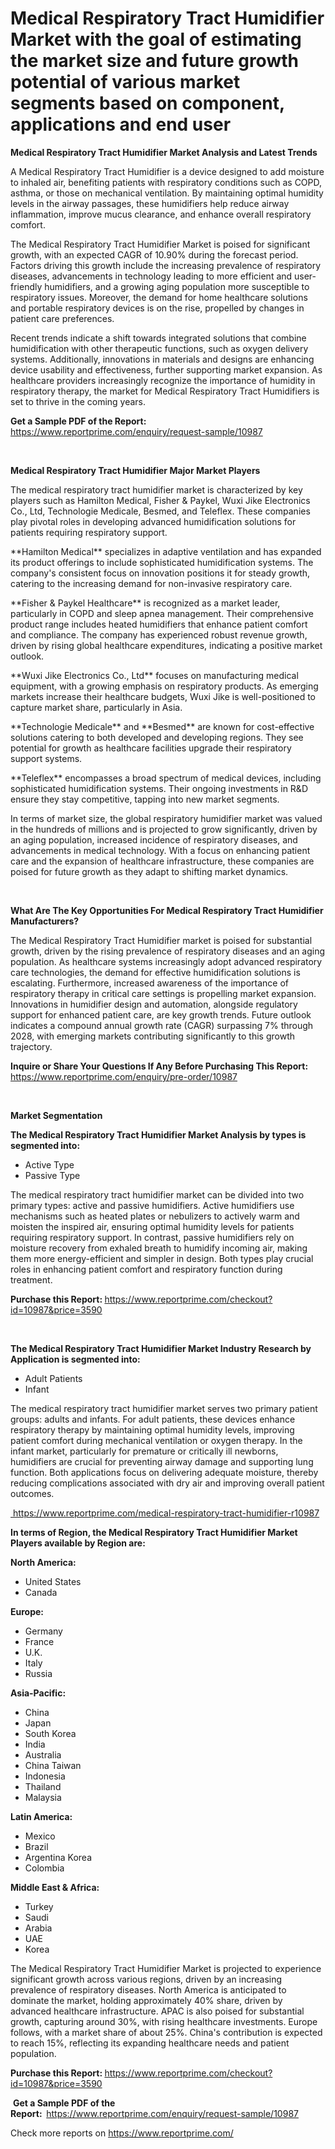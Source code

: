 <p><h1>Medical Respiratory Tract Humidifier Market with the goal of estimating the market size and future growth potential of various market segments based on component, applications and end user</h1></p><p><strong>Medical Respiratory Tract Humidifier Market Analysis and Latest Trends</strong></p>
<p><p>A Medical Respiratory Tract Humidifier is a device designed to add moisture to inhaled air, benefiting patients with respiratory conditions such as COPD, asthma, or those on mechanical ventilation. By maintaining optimal humidity levels in the airway passages, these humidifiers help reduce airway inflammation, improve mucus clearance, and enhance overall respiratory comfort.</p><p>The Medical Respiratory Tract Humidifier Market is poised for significant growth, with an expected CAGR of 10.90% during the forecast period. Factors driving this growth include the increasing prevalence of respiratory diseases, advancements in technology leading to more efficient and user-friendly humidifiers, and a growing aging population more susceptible to respiratory issues. Moreover, the demand for home healthcare solutions and portable respiratory devices is on the rise, propelled by changes in patient care preferences.</p><p>Recent trends indicate a shift towards integrated solutions that combine humidification with other therapeutic functions, such as oxygen delivery systems. Additionally, innovations in materials and designs are enhancing device usability and effectiveness, further supporting market expansion. As healthcare providers increasingly recognize the importance of humidity in respiratory therapy, the market for Medical Respiratory Tract Humidifiers is set to thrive in the coming years.</p></p>
<p><strong>Get a Sample PDF of the Report:&nbsp;</strong> <a href="https://www.reportprime.com/enquiry/request-sample/10987?utm_campaign=2307&utm_medium=2&utm_source=Github&utm_content=ia&utm_term=20032025&utm_id=medical-respiratory-tract-humidifier">https://www.reportprime.com/enquiry/request-sample/10987</a></p>
<p>&nbsp;</p>
<p><strong>Medical Respiratory Tract Humidifier Major Market Players</strong></p>
<p><p>The medical respiratory tract humidifier market is characterized by key players such as Hamilton Medical, Fisher & Paykel, Wuxi Jike Electronics Co., Ltd, Technologie Medicale, Besmed, and Teleflex. These companies play pivotal roles in developing advanced humidification solutions for patients requiring respiratory support.</p><p>**Hamilton Medical** specializes in adaptive ventilation and has expanded its product offerings to include sophisticated humidification systems. The company's consistent focus on innovation positions it for steady growth, catering to the increasing demand for non-invasive respiratory care.</p><p>**Fisher & Paykel Healthcare** is recognized as a market leader, particularly in COPD and sleep apnea management. Their comprehensive product range includes heated humidifiers that enhance patient comfort and compliance. The company has experienced robust revenue growth, driven by rising global healthcare expenditures, indicating a positive market outlook.</p><p>**Wuxi Jike Electronics Co., Ltd** focuses on manufacturing medical equipment, with a growing emphasis on respiratory products. As emerging markets increase their healthcare budgets, Wuxi Jike is well-positioned to capture market share, particularly in Asia.</p><p>**Technologie Medicale** and **Besmed** are known for cost-effective solutions catering to both developed and developing regions. They see potential for growth as healthcare facilities upgrade their respiratory support systems.</p><p>**Teleflex** encompasses a broad spectrum of medical devices, including sophisticated humidification systems. Their ongoing investments in R&D ensure they stay competitive, tapping into new market segments.</p><p>In terms of market size, the global respiratory humidifier market was valued in the hundreds of millions and is projected to grow significantly, driven by an aging population, increased incidence of respiratory diseases, and advancements in medical technology. With a focus on enhancing patient care and the expansion of healthcare infrastructure, these companies are poised for future growth as they adapt to shifting market dynamics.</p></p>
<p>&nbsp;</p>
<p><strong>What Are The Key Opportunities For Medical Respiratory Tract Humidifier Manufacturers?</strong></p>
<p><p>The Medical Respiratory Tract Humidifier market is poised for substantial growth, driven by the rising prevalence of respiratory diseases and an aging population. As healthcare systems increasingly adopt advanced respiratory care technologies, the demand for effective humidification solutions is escalating. Furthermore, increased awareness of the importance of respiratory therapy in critical care settings is propelling market expansion. Innovations in humidifier design and automation, alongside regulatory support for enhanced patient care, are key growth trends. Future outlook indicates a compound annual growth rate (CAGR) surpassing 7% through 2028, with emerging markets contributing significantly to this growth trajectory.</p></p>
<p><strong>Inquire or Share Your Questions If Any Before Purchasing This Report:</strong> <a href="https://www.reportprime.com/enquiry/pre-order/10987?utm_campaign=2307&utm_medium=2&utm_source=Github&utm_content=ia&utm_term=20032025&utm_id=medical-respiratory-tract-humidifier">https://www.reportprime.com/enquiry/pre-order/10987</a></p>
<p>&nbsp;</p>
<p><strong>Market Segmentation</strong></p>
<p><strong>The Medical Respiratory Tract Humidifier Market Analysis by types is segmented into:</strong></p>
<p><ul><li>Active Type</li><li>Passive Type</li></ul></p>
<p><p>The medical respiratory tract humidifier market can be divided into two primary types: active and passive humidifiers. Active humidifiers use mechanisms such as heated plates or nebulizers to actively warm and moisten the inspired air, ensuring optimal humidity levels for patients requiring respiratory support. In contrast, passive humidifiers rely on moisture recovery from exhaled breath to humidify incoming air, making them more energy-efficient and simpler in design. Both types play crucial roles in enhancing patient comfort and respiratory function during treatment.</p></p>
<p><strong>Purchase this Report:&nbsp;</strong><a href="https://www.reportprime.com/checkout?id=10987&price=3590&utm_campaign=2307&utm_medium=2&utm_source=Github&utm_content=ia&utm_term=20032025&utm_id=medical-respiratory-tract-humidifier">https://www.reportprime.com/checkout?id=10987&price=3590</a></p>
<p>&nbsp;</p>
<p><strong>The Medical Respiratory Tract Humidifier Market Industry Research by Application is segmented into:</strong></p>
<p><ul><li>Adult Patients</li><li>Infant</li></ul></p>
<p><p>The medical respiratory tract humidifier market serves two primary patient groups: adults and infants. For adult patients, these devices enhance respiratory therapy by maintaining optimal humidity levels, improving patient comfort during mechanical ventilation or oxygen therapy. In the infant market, particularly for premature or critically ill newborns, humidifiers are crucial for preventing airway damage and supporting lung function. Both applications focus on delivering adequate moisture, thereby reducing complications associated with dry air and improving overall patient outcomes.</p></p>
<p><a href="https://www.reportprime.com/medical-respiratory-tract-humidifier-r10987?utm_campaign=2307&utm_medium=2&utm_source=Github&utm_content=ia&utm_term=20032025&utm_id=medical-respiratory-tract-humidifier">&nbsp;https://www.reportprime.com/medical-respiratory-tract-humidifier-r10987</a></p>
<p><strong>In terms of Region, the Medical Respiratory Tract Humidifier Market Players available by Region are:</strong></p>
<p>
    <p> <strong> North America: </strong>
        <ul>
            <li>United States</li>
            <li>Canada</li>
        </ul>
        </p> 
    <p> <strong> Europe: </strong>
        <ul>
            <li>Germany</li>
            <li>France</li>
            <li>U.K.</li>
            <li>Italy</li>
            <li>Russia</li>
        </ul>
        </p> 
    <p> <strong> Asia-Pacific: </strong>
        <ul>
            <li>China</li>
            <li>Japan</li>
            <li>South Korea</li>
            <li>India</li>
            <li>Australia</li>
            <li>China Taiwan</li>
            <li>Indonesia</li>
            <li>Thailand</li>
            <li>Malaysia</li>
        </ul>
        </p> 
    <p> <strong> Latin America: </strong>
        <ul>
            <li>Mexico</li>
            <li>Brazil</li>
            <li>Argentina Korea</li>
            <li>Colombia</li>
        </ul>
        </p> 
    <p> <strong> Middle East & Africa: </strong>
        <ul>
            <li>Turkey</li>
            <li>Saudi</li>
            <li>Arabia</li>
            <li>UAE</li>
            <li>Korea</li>
        </ul>
    </p>
    </p>
<p><p>The Medical Respiratory Tract Humidifier Market is projected to experience significant growth across various regions, driven by an increasing prevalence of respiratory diseases. North America is anticipated to dominate the market, holding approximately 40% share, driven by advanced healthcare infrastructure. APAC is also poised for substantial growth, capturing around 30%, with rising healthcare investments. Europe follows, with a market share of about 25%. China's contribution is expected to reach 15%, reflecting its expanding healthcare needs and patient population.</p></p>
<p><strong>Purchase this Report: </strong><a href="https://www.reportprime.com/checkout?id=10987&price=3590&utm_campaign=2307&utm_medium=2&utm_source=Github&utm_content=ia&utm_term=20032025&utm_id=medical-respiratory-tract-humidifier">https://www.reportprime.com/checkout?id=10987&price=3590</a></p>
<p>&nbsp;<strong>Get a Sample PDF of the Report:&nbsp;&nbsp;</strong><a href="https://www.reportprime.com/enquiry/request-sample/10987?utm_campaign=2307&utm_medium=2&utm_source=Github&utm_content=ia&utm_term=20032025&utm_id=medical-respiratory-tract-humidifier">https://www.reportprime.com/enquiry/request-sample/10987</a></p>
<p><strong></strong></p>
<p>Check more reports on <a href="https://www.reportprime.com/?utm_campaign=2307&utm_medium=2&utm_source=Github&utm_content=ia&utm_term=20032025&utm_id=medical-respiratory-tract-humidifier">https://www.reportprime.com/</a></p>
